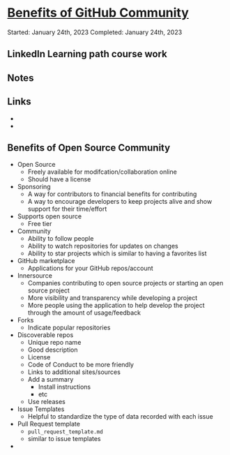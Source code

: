 # [Benefits of GitHub Community](https://www.linkedin.com/learning/benefits-of-github-community)
Started: January 24th, 2023
Completed: January 24th, 2023

## LinkedIn Learning path course work

## Notes

## Links
- []()
- []()

## Benefits of Open Source Community
- Open Source
  - Freely available for modifcation/collaboration online
  - Should have a license
- Sponsoring
  - A way for contributors to financial benefits for contributing
  - A way to encourage developers to keep projects alive and show support for their time/effort
- Supports open source
  - Free tier
- Community
  - Ability to follow people
  - Ability to watch repositories for updates on changes
  - Ability to star projects which is similar to having a favorites list
- GitHub marketplace
  - Applications for your GitHub repos/account
- Innersource
  - Companies contributing to open source projects or starting an open source project
  - More visibility and transparency while developing a project
  - More people using the application to help develop the project through the amount of usage/feedback
- Forks
  - Indicate popular repositories
- Discoverable repos
  - Unique repo name
  - Good description
  - License
  - Code of Conduct to be more friendly
  - Links to additional sites/sources
  - Add a summary
    - Install instructions
    - etc
  - Use releases
- Issue Templates
  - Helpful to standardize the type of data recorded with each issue
- Pull Request template
  - `pull_request_template.md`
  - similar to issue templates
- 
